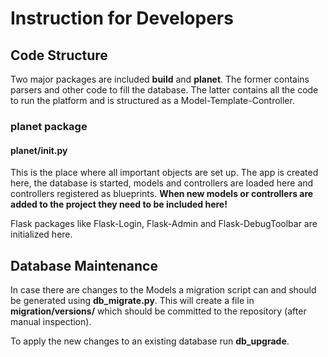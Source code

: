 # Instruction for Developers

## Code Structure


Two major packages are included **build** and **planet**. The former contains parsers and other code to fill the
database. The latter contains all the code to run the platform and is structured as a Model-Template-Controller.

### planet package

#### planet/__init__.py

This is the place where all important objects are set up. The app is created here, the database is started,  models and
controllers are loaded here and controllers registered as blueprints. **When new models or controllers are added to
the project they need to be included here!**

Flask packages like Flask-Login, Flask-Admin and Flask-DebugToolbar are initialized here.

## Database Maintenance


In case there are changes to the Models a migration script can and should be generated using **db_migrate.py**.
This will create a file in **migration/versions/** which should be committed to the repository (after manual inspection).

To apply the new changes to an existing database run **db_upgrade**.